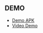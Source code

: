 ## DEMO 
- [Demo APK](https://drive.google.com/file/d/1j4pvI5tNuF4DZhhZFF9KOk-BkPcC9mZP/view?usp=sharing)
- [Video Demo](https://youtu.be/RRixH0hE3pA)

